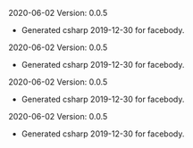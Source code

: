 2020-06-02 Version: 0.0.5
- Generated csharp 2019-12-30 for facebody.

2020-06-02 Version: 0.0.5
- Generated csharp 2019-12-30 for facebody.

2020-06-02 Version: 0.0.5
- Generated csharp 2019-12-30 for facebody.

2020-06-02 Version: 0.0.5
- Generated csharp 2019-12-30 for facebody.

